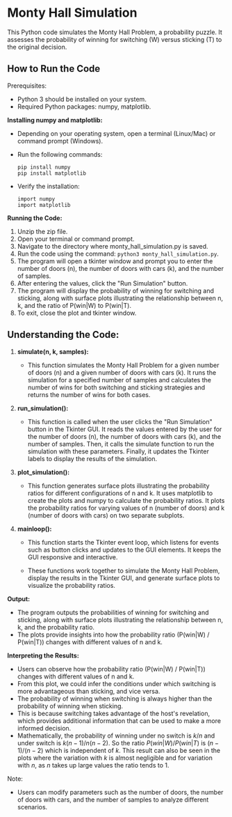 # Monty Hall Simulation

This Python code simulates the Monty Hall Problem, a probability puzzle. It assesses the probability of winning for switching (W) versus sticking (T) to the original decision.

## How to Run the Code

Prerequisites:

- Python 3 should be installed on your system.
- Required Python packages: numpy, matplotlib.

__Installing numpy and matplotlib:__

- Depending on your operating system, open a terminal (Linux/Mac) or command prompt (Windows).
- Run the following commands:
    ```
    pip install numpy
    pip install matplotlib
    ```

- Verify the installation:
    ```
    import numpy
    import matplotlib
    ```

__Running the Code:__

1. Unzip the zip file.
2. Open your terminal or command prompt.
3. Navigate to the directory where monty_hall_simulation.py is saved.
4. Run the code using the command: ```python3 monty_hall_simulation.py```.
5. The program will open a tkinter window and prompt you to enter the number of doors (n), the number of doors with cars (k), and the number of samples.
6. After entering the values, click the "Run Simulation" button.
7. The program will display the probability of winning for switching and sticking, along with surface plots illustrating the relationship between n, k, and the ratio of P(win|W) to P(win|T).
8. To exit, close the plot and tkinter window.

## Understanding the Code:

1. __simulate(n, k, samples):__

    - This function simulates the Monty Hall Problem for a given number of doors (n) and a given number of doors with cars (k). It runs the simulation for a specified number of samples and calculates the number of wins for both switching and sticking strategies and returns the number of wins for both cases.

2. __run_simulation():__

    - This function is called when the user clicks the "Run Simulation" button in the Tkinter GUI. It reads the values entered by the user for the number of doors (n), the number of doors with cars (k), and the number of samples. Then, it calls the simulate function to run the simulation with these parameters. Finally, it updates the Tkinter labels to display the results of the simulation.

3. __plot_simulation():__

    - This function generates surface plots illustrating the probability ratios for different configurations of n and k. It uses matplotlib to create the plots and numpy to calculate the probability ratios. It plots the probability ratios for varying values of n (number of doors) and k (number of doors with cars) on two separate subplots.

4. __mainloop():__

    - This function starts the Tkinter event loop, which listens for events such as button clicks and updates to the GUI elements. It keeps the GUI responsive and interactive.
  
    - These functions work together to simulate the Monty Hall Problem, display the results in the Tkinter GUI, and generate surface plots to visualize the probability ratios.

__Output:__

- The program outputs the probabilities of winning for switching and sticking, along with surface plots illustrating the relationship between n, k, and the probability ratio.
- The plots provide insights into how the probability ratio (P(win|W) / P(win|T)) changes with different values of n and k.

__Interpreting the Results:__

- Users can observe how the probability ratio (P(win|W) / P(win|T)) changes with different values of n and k.
- From this plot, we could infer the conditions under which switching is more advantageous than sticking, and vice versa.
- The probability of winning when switching is always higher than the probability of winning when sticking.
- This is because switching takes advantage of the host's revelation, which provides additional information that can be used to make a more informed decision. 
- Mathematically, the probability of winning under no switch is $k/n$ and under switch is $k(n-1)/n(n-2)$. So the ratio $P(win|W)/P(win|T)$ is $(n-1)/(n-2)$ which is independent of $k$. This result can also be seen in the plots where the variation with $k$ is almost negligible and for variation with $n$, as $n$ takes up large values the ratio tends to $1$.

Note:
- Users can modify parameters such as the number of doors, the number of doors with cars, and the number of samples to analyze different scenarios.

